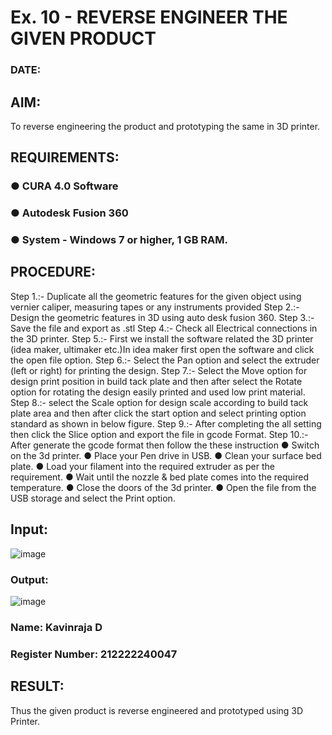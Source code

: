 # Ex. 10 - REVERSE ENGINEER THE GIVEN PRODUCT

### DATE: 
## AIM: 
To reverse engineering the product and prototyping the same in 3D printer.

## REQUIREMENTS:
### ●	CURA 4.0 Software
### ●	 Autodesk Fusion 360
### ●	 System - Windows 7 or higher, 1 GB RAM.

## PROCEDURE:
Step 1.:- Duplicate all the geometric features for the given object using vernier caliper, measuring tapes or any instruments provided
Step 2.:- Design the geometric features in 3D using auto desk fusion 360.
Step 3.:- Save the file and export as .stl
Step 4.:- Check all Electrical connections in the 3D printer.
Step 5.:- First we install the software related the 3D printer (idea maker, ultimaker etc.)In idea maker first open the software and click the open file option.
Step 6.:- Select the Pan option and select the extruder (left or right) for printing the design.
Step 7.:- Select the Move option for design print position in build tack plate and then after select the Rotate option for rotating the design easily printed and used low print material.
Step 8.:- select the Scale option for design scale according to build tack plate area and then after click the start option and select printing option standard as shown in below figure.
Step 9.:- After completing the all setting then click the Slice option and export the file in gcode Format.
Step 10.:- After generate the gcode format then follow the these instruction 
  ●	Switch on the 3d printer.
  ●	Place your Pen drive in USB.
  ●	Clean your surface bed plate.
  ●	Load your filament into the required extruder as per the requirement.
  ●	Wait until the nozzle & bed plate comes into the required temperature.
  ●	Close the doors of the 3d printer.
  ●	Open the file from the USB storage and select the Print option.

## Input:
![image](https://github.com/laakshit-D/Ex.-10---REVERSE-ENGINEER-THE-GIVEN-PRODUCT/assets/119559976/ea8ba611-8ed7-4edc-ace7-bcf5fb9709d7)

### Output:
![image](https://github.com/laakshit-D/Ex.-10---REVERSE-ENGINEER-THE-GIVEN-PRODUCT/assets/119559976/d7a6e0ae-9e32-4296-8aa0-65dd2d30f9b3)

### Name: Kavinraja D
### Register Number: 212222240047

## RESULT:
Thus the given product is reverse engineered and prototyped using 3D Printer.
